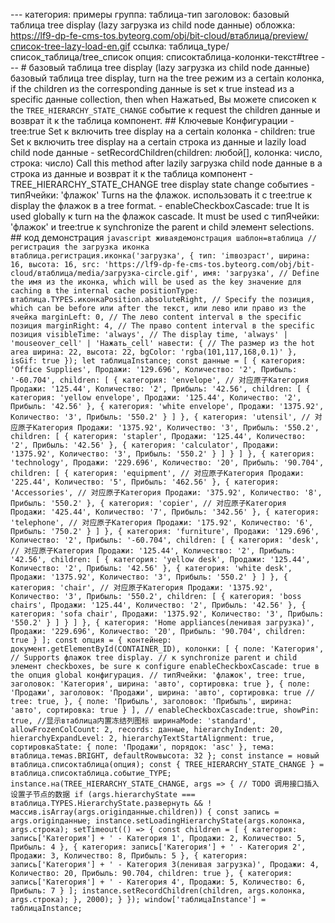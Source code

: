 --- категория: примеры группа: таблица-тип заголовок: базовый таблица tree display (lazy загрузка из child node данные) обложка: https://lf9-dp-fe-cms-tos.byteorg.com/obj/bit-cloud/втаблица/preview/список-tree-lazy-load-en.gif ссылка: таблица_type/список_таблица/tree_список опция: списоктаблица-колонки-текст#tree --- # базовый таблица tree display (lazy загрузка из child node данные) базовый таблица tree display, turn на the tree режим из a certain колонка, if the children из the corresponding данные is set к true instead из a specific данные collection, then when Нажатьed, Вы можете списокen к the `TREE_HIERARCHY_STATE_CHANGE` событие к request the children данные и возврат it к the таблица компонент. ## Ключевые Конфигурации - tree:true Set к включить tree display на a certain колонка - children: true Set к включить tree display на a certain строка из данные и lazily load child node данные - setRecordChildren(children: любой[], колонка: число, строка: число) Call this method after lazily загрузка child node данные в a строка из данные и возврат it к the таблица компонент - TREE_HIERARCHY_STATE_CHANGE tree display state change событиеs - типЯчейки: 'флажок' Turns на the флажок. использовать it с tree:true к display the флажок в a tree format. - enableCheckboxCascade: true It is used globally к turn на the флажок cascade. It must be used с типЯчейки: 'флажок' и tree:true к synchronize the parent и child элемент selections. ## код демонстрация ```javascript живаядемонстрация шаблон=втаблица // регистрация the загрузка иконка втаблица.регистрация.иконка('загрузка', { тип: 'imвозраст', ширина: 16, высота: 16, src: 'https://lf9-dp-fe-cms-tos.byteorg.com/obj/bit-cloud/втаблица/media/загрузка-circle.gif', имя: 'загрузка', // Define the имя из the иконка, which will be used as the key значение для caching в the internal cache positionType: втаблица.TYPES.иконкаPosition.absoluteRight, // Specify the позиция, which can be before или after the текст, или лево или право из the ячейка marginLeft: 0, // The лево content interval в the specific позиция marginRight: 4, // The право content interval в the specific позиция visibleTime: 'always', // The display time, 'always' | 'mouseover_cell' | 'Нажать_cell' навести: { // The размер из the hot area ширина: 22, высота: 22, bgColor: 'rgba(101,117,168,0.1)' }, isGif: true }); let таблицаInstance; const данные = [ { категория: 'Office Supplies', Продажи: '129.696', Количество: '2', Прибыль: '-60.704', children: [ { категория: 'envelope', // 对应原子Категория Продажи: '125.44', Количество: '2', Прибыль: '42.56', children: [ { категория: 'yellow envelope', Продажи: '125.44', Количество: '2', Прибыль: '42.56' }, { категория: 'white envelope', Продажи: '1375.92', Количество: '3', Прибыль: '550.2' } ] }, { категория: 'utensil', // 对应原子Категория Продажи: '1375.92', Количество: '3', Прибыль: '550.2', children: [ { категория: 'stapler', Продажи: '125.44', Количество: '2', Прибыль: '42.56' }, { категория: 'calculator', Продажи: '1375.92', Количество: '3', Прибыль: '550.2' } ] } ] }, { категория: 'technology', Продажи: '229.696', Количество: '20', Прибыль: '90.704', children: [ { категория: 'equipment', // 对应原子Категория Продажи: '225.44', Количество: '5', Прибыль: '462.56' }, { категория: 'Accessories', // 对应原子Категория Продажи: '375.92', Количество: '8', Прибыль: '550.2' }, { категория: 'copier', // 对应原子Категория Продажи: '425.44', Количество: '7', Прибыль: '342.56' }, { категория: 'telephone', // 对应原子Категория Продажи: '175.92', Количество: '6', Прибыль: '750.2' } ] }, { категория: 'furniture', Продажи: '129.696', Количество: '2', Прибыль: '-60.704', children: [ { категория: 'desk', // 对应原子Категория Продажи: '125.44', Количество: '2', Прибыль: '42.56', children: [ { категория: 'yellow desk', Продажи: '125.44', Количество: '2', Прибыль: '42.56' }, { категория: 'white desk', Продажи: '1375.92', Количество: '3', Прибыль: '550.2' } ] }, { категория: 'chair', // 对应原子Категория Продажи: '1375.92', Количество: '3', Прибыль: '550.2', children: [ { категория: 'boss chairs', Продажи: '125.44', Количество: '2', Прибыль: '42.56' }, { категория: 'sofa chair', Продажи: '1375.92', Количество: '3', Прибыль: '550.2' } ] } ] }, { категория: 'Home appliances(ленивая загрузка)', Продажи: '229.696', Количество: '20', Прибыль: '90.704', children: true } ]; const опция = { контейнер: документ.getElementById(CONTAINER_ID), колонки: [ { поле: 'Категория', // Supports флажок tree display. // к synchronize parent и child элемент checkboxes, be sure к configure enableCheckboxCascade: true в the опция global конфигурация. // типЯчейки: 'флажок', tree: true, заголовок: 'Категория', ширина: 'авто', сортировка: true }, { поле: 'Продажи', заголовок: 'Продажи', ширина: 'авто', сортировка: true // tree: true, }, { поле: 'Прибыль', заголовок: 'Прибыль', ширина: 'авто', сортировка: true } ], // enableCheckboxCascade:true, showPin: true, //显示втаблица内置冻结列图标 ширинаMode: 'standard', allowFrozenColCount: 2, records: данные, hierarchyIndent: 20, hierarchyExpandLevel: 2, hierarchyTextStartAlignment: true, сортировкаState: { поле: 'Продажи', порядок: 'asc' }, тема: втаблица.темаs.BRIGHT, defaultRowвысота: 32 }; const instance = новый втаблица.списоктаблица(опция); const { TREE_HIERARCHY_STATE_CHANGE } = втаблица.списоктаблица.событие_TYPE; instance.на(TREE_HIERARCHY_STATE_CHANGE, args => { // TODO 调用接口插入设置子节点的数据 if (args.hierarchyState === втаблица.TYPES.HierarchyState.развернуть && !массив.isArray(args.originданные.children)) { const запись = args.originданные; instance.setLoadingHierarchyState(args.колонка, args.строка); setTimeout(() => { const children = [ { категория: запись['Категория'] + ' - Категория 1', Продажи: 2, Количество: 5, Прибыль: 4 }, { категория: запись['Категория'] + ' - Категория 2', Продажи: 3, Количество: 8, Прибыль: 5 }, { категория: запись['Категория'] + ' - Категория 3(ленивая загрузка)', Продажи: 4, Количество: 20, Прибыль: 90.704, children: true }, { категория: запись['Категория'] + ' - Категория 4', Продажи: 5, Количество: 6, Прибыль: 7 } ]; instance.setRecordChildren(children, args.колонка, args.строка); }, 2000); } }); window['таблицаInstance'] = таблицаInstance; ``` 